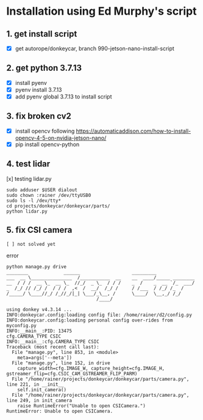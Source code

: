 # Installation using Ed Murphy's script

## 1. get install script 
- [x] get autorope/donkeycar, branch 990-jetson-nano-install-script

## 2. get python 3.7.13
- [x] install pyenv
- [x] pyenv install 3.7.13
- [x] add pyenv global 3.7.13 to install script

## 3. fix broken cv2
- [x] install opencv following https://automaticaddison.com/how-to-install-opencv-4-5-on-nvidia-jetson-nano/
- [x] pip install opencv-python

## 4. test lidar
[x] testing lidar.py
```
sudo adduser $USER dialout
sudo chown :rainer /dev/ttyUSB0
sudo ls -l /dev/tty*
cd projects/donkeycar/donkeycar/parts/
python lidar.py 
```
## 5. fix CSI camera
```
[ ] not solved yet
```
error
```
python manage.py drive
________             ______                   _________              
___  __ \_______________  /___________  __    __  ____/_____ ________
__  / / /  __ \_  __ \_  //_/  _ \_  / / /    _  /    _  __ `/_  ___/
_  /_/ // /_/ /  / / /  ,<  /  __/  /_/ /     / /___  / /_/ /_  /    
/_____/ \____//_/ /_//_/|_| \___/_\__, /      \____/  \__,_/ /_/     
                                 /____/                              

using donkey v4.3.14 ...
INFO:donkeycar.config:loading config file: /home/rainer/d2/config.py
INFO:donkeycar.config:loading personal config over-rides from myconfig.py
INFO:__main__:PID: 13475
cfg.CAMERA_TYPE CSIC
INFO:__main__:cfg.CAMERA_TYPE CSIC
Traceback (most recent call last):
  File "manage.py", line 853, in <module>
    meta=args['--meta'])
  File "manage.py", line 152, in drive
    capture_width=cfg.IMAGE_W, capture_height=cfg.IMAGE_H, gstreamer_flip=cfg.CSIC_CAM_GSTREAMER_FLIP_PARM)
  File "/home/rainer/projects/donkeycar/donkeycar/parts/camera.py", line 221, in __init__
    self.init_camera()
  File "/home/rainer/projects/donkeycar/donkeycar/parts/camera.py", line 249, in init_camera
    raise RuntimeError("Unable to open CSICamera.")
RuntimeError: Unable to open CSICamera.

```
